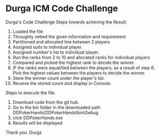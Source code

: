# Durga ICM Code Challenge 
 Durga's Code Challenge
Steps towards acheving the Result:
 1. Loaded the file
 2. Throughly vetted the given information and requirement
 3. Partitioned and allocated line between 2 players
 4. Assigned suits to individual player.
 5. Assigned number's list to individual player.
 6. Run the ranks from 2 to 10 and allocated ranks for individual players
 7. Compared and picked the highest rank to decide the winner.
 8. IF the ranks were equal/tied between the players, as a result of step 6. Pick the highest values between the players to decide the winner.
 9. Store the winner count under the player's list.
 10. Receive the stored count and display in Console.
 
 Steps to execute the file.
 1. Download code from the git hub.
 2. Go to the bin folder in the downloaded path DDPokerHands\DDPokerHands\bin\Debug
 3. click DDPokerHands.exe
 4. Results will be displayed
 
 Thank you.
 Durga
 
